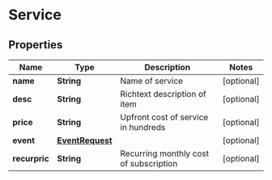 
# Service

## Properties
Name | Type | Description | Notes
------------ | ------------- | ------------- | -------------
**name** | **String** | Name of service |  [optional]
**desc** | **String** | Richtext description of item |  [optional]
**price** | **String** | Upfront cost of service in hundreds |  [optional]
**event** | [**EventRequest**](EventRequest.md) |  |  [optional]
**recurpric** | **String** | Recurring monthly cost of subscription |  [optional]



